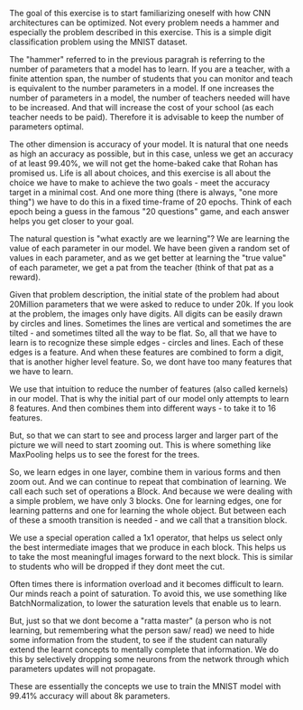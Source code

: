 The goal of this exercise is to start familiarizing oneself with how CNN architectures can be optimized. Not every problem needs a hammer and especially the problem described in this exercise. This is a simple digit classification problem using the MNIST dataset.

The "hammer" referred to in the previous paragrah is referring to the number of parameters that a model has to learn. If you are a teacher, with a finite attention span, the number of students that you can monitor and teach is equivalent to the number parameters in a model. If one increases the number of parameters in a model, the number of teachers needed will have to be increased. And that will increase the cost of your school (as each teacher needs to be paid). Therefore it is advisable to keep the number of parameters optimal.

The other dimension is accuracy of your model. It is natural that one needs as high an accuracy as possible, but in this case, unless we get an accuracy of at least 99.40%, we will not get the home-baked cake that Rohan has promised us. Life is all about choices, and this exercise is all about the choice we have to make to achieve the two goals - meet the accuracy target in a minimal cost. And one more thing (there is always, "one more thing") we have to do this in a fixed time-frame of 20 epochs. Think of each epoch being a guess in the famous "20 questions" game, and each answer helps you get closer to your goal.

The natural question is "what exactly are we learning"? We are learning the value of each parameter in our model. We have been given a random set of values in each parameter, and as we get better at learning the "true value" of each parameter, we get a pat from the teacher (think of that pat as a reward).

Given that problem description, the initial state of the problem had about 20Million parameters that we were asked to reduce to under 20k. If you look at the problem, the images only have digits. All digits can be easily drawn by circles and lines. Sometimes the lines are vertical and sometimes the are tilted - and sometimes tilted all the way to be flat. So, all that we have to learn is to recognize these simple edges - circles and lines. Each of these edges is a feature. And when these features are combined to form a digit, that is another higher level feature. So, we dont have too many features that we have to learn.

We use that intuition to reduce the number of features (also called kernels) in our model. That is why the initial part of our model only attempts to learn 8 features. And then combines them into different ways - to take it to 16 features.

But, so that we can start to see and process larger and larger part of the picture we will need to start zooming out. This is where something like MaxPooling helps us to see the forest for the trees.

So, we learn edges in one layer, combine them in various forms and then zoom out. And we can continue to repeat that combination of learning. We call each such set of operations a Block. And because we were dealing with a simple problem, we have only 3 blocks. One for learning edges, one for learning patterns and one for learning the whole object. But between each of these a smooth transition is needed - and we call that a transition block.

We use a special operation called a 1x1 operator, that helps us select only the best intermediate images that we produce in each block. This helps us to take the most meaningful images forward to the next block. This is similar to students who will be dropped if they dont meet the cut.

Often times there is information overload and it becomes difficult to learn. Our minds reach a point of saturation. To avoid this, we use something like BatchNormalization, to lower the saturation levels that enable us to learn.

But, just so that we dont become a "ratta master" (a person who is not learning, but remembering what the person saw/ read) we need to hide some information from the student, to see if the student can naturally extend the learnt concepts to mentally complete that information. We do this by selectively dropping some neurons from the network through which parameters updates will not propagate.

These are essentially the concepts we use to train the MNIST model with 99.41% accuracy will about 8k parameters.

